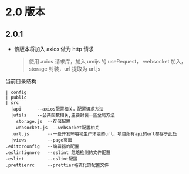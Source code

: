 # 2.0 版本

## 2.0.1

- 该版本将加入 axios 做为 http 请求
  > 使用 axios 请求库，加入 umijs 的 useRequest，
  > websocket 加入，storage 封装，url 提取为 url.js

当前目录结构

```
| config
| public
| src
  |api      --axios配置相关，配置请求方法
  |utils    --公共函数相关,主要封装一些全局方法
    storage.js  --存储配置
    websocket.js  --websocket配置相关
  .url.js       --一些开发环境和生产环境的url，项目所有api的url都存于此处
  |views        --page页面
.editorconfig   --编辑器的配置
.eslintignore   --eslint 忽略检测的文件配置
.eslint         --eslint配置
.prettierrc     --prettier格式化的配置文件
```
